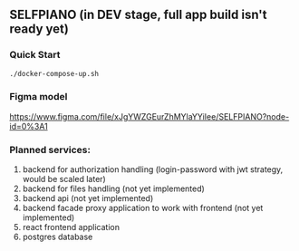 ## SELFPIANO (in DEV stage, full app build isn't ready yet)
### Quick Start
```bash
./docker-compose-up.sh
```
### Figma model
https://www.figma.com/file/xJgYWZGEurZhMYlaYYiIee/SELFPIANO?node-id=0%3A1
### Planned services:
1) backend for authorization handling (login-password with jwt strategy, would be scaled later)
2) backend for files handling (not yet implemented)
3) backend api (not yet implemented)
4) backend facade proxy application to work with frontend (not yet implemented)
5) react frontend application
6) postgres database
